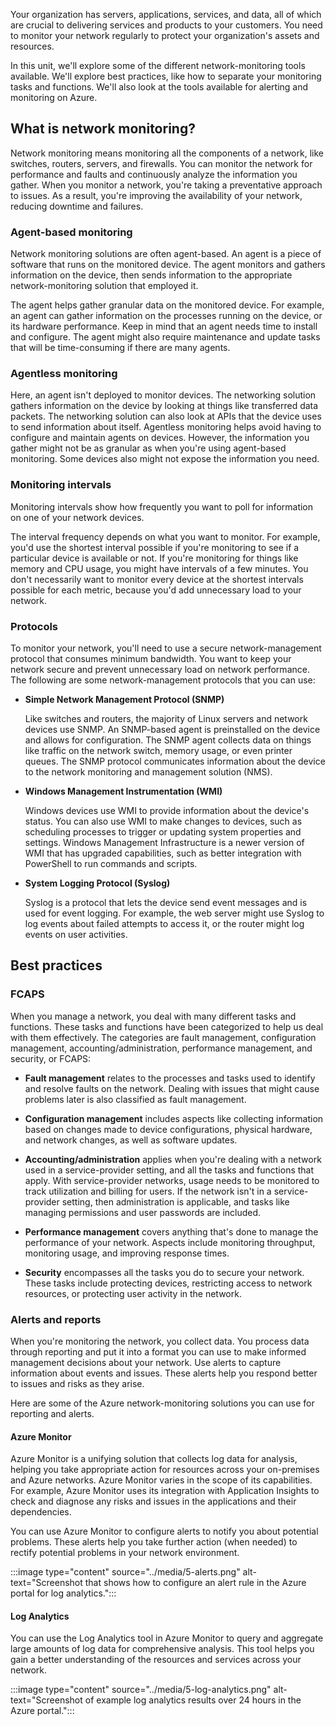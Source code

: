 Your organization has servers, applications, services, and data, all of which are crucial to delivering services and products to your customers. You need to monitor your network regularly to protect your organization's assets and resources.

In this unit, we'll explore some of the different network-monitoring tools available. We'll explore best practices, like how to separate your monitoring tasks and functions. We'll also look at the tools available for alerting and monitoring on Azure.

## What is network monitoring?

Network monitoring means monitoring all the components of a network, like switches, routers, servers, and firewalls. You can monitor the network for performance and faults and continuously analyze the information you gather. When you monitor a network, you're taking a preventative approach to issues. As a result, you're improving the availability of your network, reducing downtime and failures.

### Agent-based monitoring

Network monitoring solutions are often agent-based. An agent is a piece of software that runs on the monitored device. The agent monitors and gathers information on the device, then sends information to the appropriate network-monitoring solution that employed it.

The agent helps gather granular data on the monitored device. For example, an agent can gather information on the processes running on the device, or its hardware performance. Keep in mind that an agent needs time to install and configure. The agent might also require maintenance and update tasks that will be time-consuming if there are many agents.

### Agentless monitoring

Here, an agent isn't deployed to monitor devices. The networking solution gathers information on the device by looking at things like transferred data packets. The networking solution can also look at APIs that the device uses to send information about itself. Agentless monitoring helps avoid having to configure and maintain agents on devices. However, the information you gather might not be as granular as when you're using agent-based monitoring. Some devices also might not expose the information you need.

### Monitoring intervals

Monitoring intervals show how frequently you want to poll for information on one of your network devices.

The interval frequency depends on what you want to monitor. For example, you'd use the shortest interval possible if you're monitoring to see if a particular device is available or not. If you're monitoring for things like memory and CPU usage, you might have intervals of a few minutes. You don't necessarily want to monitor every device at the shortest intervals possible for each metric, because you'd add unnecessary load to your network.

### Protocols

To monitor your network, you'll need to use a secure network-management protocol that consumes minimum bandwidth. You want to keep your network secure and prevent unnecessary load on network performance. The following are some network-management protocols that you can use:

- **Simple Network Management Protocol (SNMP)**

  Like switches and routers, the majority of Linux servers and network devices use SNMP. An SNMP-based agent is preinstalled on the device and allows for configuration. The SNMP agent collects data on things like traffic on the network switch, memory usage, or even printer queues. The SNMP protocol communicates information about the device to the network monitoring and management solution (NMS).

- **Windows Management Instrumentation (WMI)**

  Windows devices use WMI to provide information about the device's status. You can also use WMI to make changes to devices, such as scheduling processes to trigger or updating system properties and settings. Windows Management Infrastructure is a newer version of WMI that has upgraded capabilities, such as better integration with PowerShell to run commands and scripts.

- **System Logging Protocol (Syslog)**

  Syslog is a protocol that lets the device send event messages and is used for event logging. For example, the web server might use Syslog to log events about failed attempts to access it, or the router might log events on user activities.

## Best practices

### FCAPS

When you manage a network, you deal with many different tasks and functions. These tasks and functions have been categorized to help us deal with them effectively. The categories are fault management, configuration management, accounting/administration, performance management, and security, or FCAPS:

- **Fault management** relates to the processes and tasks used to identify and resolve faults on the network. Dealing with issues that might cause problems later is also classified as fault management.

- **Configuration management** includes aspects like collecting information based on changes made to device configurations, physical hardware, and network changes, as well as software updates.

- **Accounting/administration** applies when you're dealing with a network used in a service-provider setting, and all the tasks and functions that apply. With service-provider networks, usage needs to be monitored to track utilization and billing for users. If the network isn't in a service-provider setting, then administration is applicable, and tasks like managing permissions and user passwords are included.

- **Performance management** covers anything that's done to manage the performance of your network. Aspects include monitoring throughput, monitoring usage, and improving response times.

- **Security** encompasses all the tasks you do to secure your network. These tasks include protecting devices, restricting access to network resources, or protecting user activity in the network.

### Alerts and reports

When you're monitoring the network, you collect data. You process data through reporting and put it into a format you can use to make informed management decisions about your network. Use alerts to capture information about events and issues. These alerts help you respond better to issues and risks as they arise.

Here are some of the Azure network-monitoring solutions you can use for reporting and alerts.

#### Azure Monitor

Azure Monitor is a unifying solution that collects log data for analysis, helping you take appropriate action for resources across your on-premises and Azure networks. Azure Monitor varies in the scope of its capabilities. For example, Azure Monitor uses its integration with Application Insights to check and diagnose any risks and issues in the applications and their dependencies.

You can use Azure Monitor to configure alerts to notify you about potential problems. These alerts help you take further action (when needed) to rectify potential problems in your network environment.

:::image type="content" source="../media/5-alerts.png" alt-text="Screenshot that shows how to configure an alert rule in the Azure portal for log analytics.":::

#### Log Analytics

You can use the Log Analytics tool in Azure Monitor to query and aggregate large amounts of log data for comprehensive analysis. This tool helps you gain a better understanding of the resources and services across your network.

:::image type="content" source="../media/5-log-analytics.png" alt-text="Screenshot of example log analytics results over 24 hours in the Azure portal.":::
